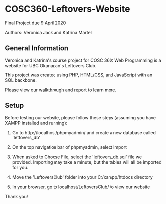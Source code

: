 # COSC360-Leftovers-Website
Final Project due 9 April 2020

Authors: Veronica Jack and Katrina Martel

## General Information
Veronica and Katrina's course project for COSC 360: Web Programming is a website for UBC Okanagan's Leftovers Club.

This project was created using PHP, HTML/CSS, and JavaScript with an SQL backbone.

Please view our [walkthrough](https://youtu.be/9bHVottVUas) and [report](https://drive.google.com/file/d/1GmA4fKqVMlx_RJVaoVy-HaLnCF7eD9V_/view?usp=sharing) to learn more.

## Setup
Before testing our website, please follow these steps (assuming you have XAMPP installed and running):

1) Go to http://localhost/phpmyadmin/ and create a new database called 'leftovers_db'

2) On the top navigation bar of phpmyadmin, select Import

3) When asked to Choose File, select the 'leftovers_db.sql' file we provided. Importing may take a minute, but the tables will all be imported for you.

4) Move the 'LeftoversClub' folder into your C:/xampp/htdocs directory

5) In your browser, go to localhost/LeftoversClub/ to view our website

Thank you!
